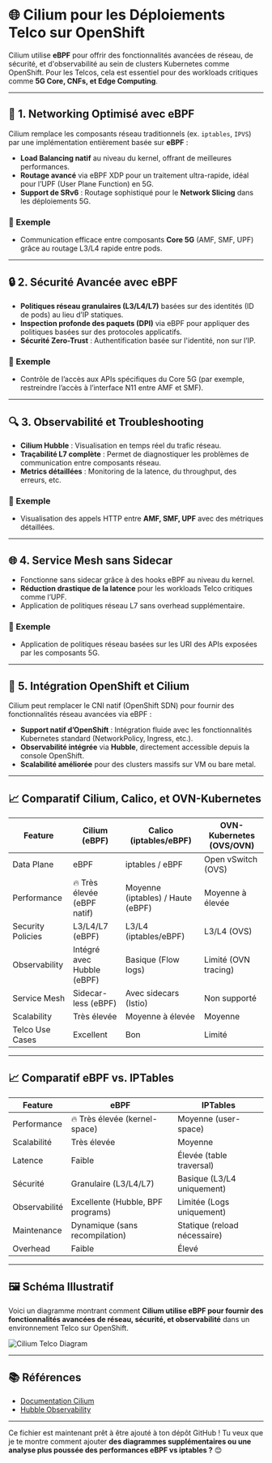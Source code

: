 # 🌐 Cilium pour les Déploiements Telco sur OpenShift

Cilium utilise **eBPF** pour offrir des fonctionnalités avancées de réseau, de sécurité, et d'observabilité au sein de clusters Kubernetes comme OpenShift. Pour les Telcos, cela est essentiel pour des workloads critiques comme **5G Core, CNFs, et Edge Computing**.

---

## 🚀 1. Networking Optimisé avec eBPF

Cilium remplace les composants réseau traditionnels (ex. `iptables`, `IPVS`) par une implémentation entièrement basée sur **eBPF** :

- **Load Balancing natif** au niveau du kernel, offrant de meilleures performances.
- **Routage avancé** via eBPF XDP pour un traitement ultra-rapide, idéal pour l’UPF (User Plane Function) en 5G.
- **Support de SRv6** : Routage sophistiqué pour le **Network Slicing** dans les déploiements 5G.

### 📌 Exemple
- Communication efficace entre composants **Core 5G** (AMF, SMF, UPF) grâce au routage L3/L4 rapide entre pods.

---

## 🔒 2. Sécurité Avancée avec eBPF

- **Politiques réseau granulaires (L3/L4/L7)** basées sur des identités (ID de pods) au lieu d’IP statiques.
- **Inspection profonde des paquets (DPI)** via eBPF pour appliquer des politiques basées sur des protocoles applicatifs.
- **Sécurité Zero-Trust** : Authentification basée sur l'identité, non sur l’IP.

### 📌 Exemple
- Contrôle de l’accès aux APIs spécifiques du Core 5G (par exemple, restreindre l’accès à l’interface N11 entre AMF et SMF).

---

## 🔍 3. Observabilité et Troubleshooting

- **Cilium Hubble** : Visualisation en temps réel du trafic réseau.
- **Traçabilité L7 complète** : Permet de diagnostiquer les problèmes de communication entre composants réseau.
- **Metrics détaillées** : Monitoring de la latence, du throughput, des erreurs, etc.

### 📌 Exemple
- Visualisation des appels HTTP entre **AMF, SMF, UPF** avec des métriques détaillées.

---

## 🌐 4. Service Mesh sans Sidecar

- Fonctionne sans sidecar grâce à des hooks eBPF au niveau du kernel.
- **Réduction drastique de la latence** pour les workloads Telco critiques comme l’UPF.
- Application de politiques réseau L7 sans overhead supplémentaire.

### 📌 Exemple
- Application de politiques réseau basées sur les URI des APIs exposées par les composants 5G.

---

## 🔗 5. Intégration OpenShift et Cilium

Cilium peut remplacer le CNI natif (OpenShift SDN) pour fournir des fonctionnalités réseau avancées via eBPF :

- **Support natif d’OpenShift** : Intégration fluide avec les fonctionnalités Kubernetes standard (NetworkPolicy, Ingress, etc.).
- **Observabilité intégrée** via **Hubble**, directement accessible depuis la console OpenShift.
- **Scalabilité améliorée** pour des clusters massifs sur VM ou bare metal.

---

## 📈 Comparatif Cilium, Calico, et OVN-Kubernetes

| Feature              | **Cilium (eBPF)**  | **Calico (iptables/eBPF)** | **OVN-Kubernetes (OVS/OVN)** |
|----------------------|-------------------|----------------------------|------------------------------|
| Data Plane           | eBPF              | iptables / eBPF            | Open vSwitch (OVS)           |
| Performance          | 🔥 Très élevée (eBPF natif) | Moyenne (iptables) / Haute (eBPF) | Moyenne à élevée             |
| Security Policies    | L3/L4/L7 (eBPF)   | L3/L4 (iptables/eBPF)      | L3/L4 (OVS)                  |
| Observability        | Intégré avec Hubble (eBPF) | Basique (Flow logs)       | Limité (OVN tracing)         |
| Service Mesh         | Sidecar-less (eBPF) | Avec sidecars (Istio)      | Non supporté                |
| Scalability          | Très élevée       | Moyenne à élevée           | Moyenne                     |
| Telco Use Cases      | Excellent         | Bon                        | Limité                      |

---

## 📈 Comparatif eBPF vs. IPTables

| Feature            | **eBPF**             | **IPTables**               |
|--------------------|---------------------|---------------------------|
| Performance        | 🔥 Très élevée (kernel-space) | Moyenne (user-space)     |
| Scalabilité        | Très élevée          | Moyenne                   |
| Latence            | Faible               | Élevée (table traversal)  |
| Sécurité           | Granulaire (L3/L4/L7) | Basique (L3/L4 uniquement) |
| Observabilité      | Excellente (Hubble, BPF programs) | Limitée (Logs uniquement) |
| Maintenance        | Dynamique (sans recompilation) | Statique (reload nécessaire) |
| Overhead           | Faible               | Élevé                     |

---

## 🖼️ Schéma Illustratif

Voici un diagramme montrant comment **Cilium utilise eBPF pour fournir des fonctionnalités avancées de réseau, sécurité, et observabilité** dans un environnement Telco sur OpenShift.

![Cilium Telco Diagram](./A_schematic_diagram_illustrates_how_Cilium_utilize.png)

---

## 📚 Références

- [Documentation Cilium](https://cilium.io/docs/)
- [Hubble Observability](https://docs.cilium.io/en/stable/gettingstarted/hubble/)

---

Ce fichier est maintenant prêt à être ajouté à ton dépôt GitHub ! Tu veux que je te montre comment ajouter **des diagrammes supplémentaires ou une analyse plus poussée des performances eBPF vs iptables ?** 😊
